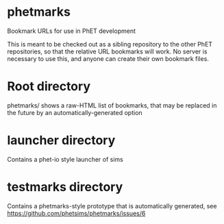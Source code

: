 phetmarks
=========

Bookmark URLs for use in PhET development

This is meant to be checked out as a sibling repository to the other PhET repositories, so that the relative URL
bookmarks will work. No server is necessary to use this, and anyone can create their own bookmark files.

# Root directory

phetmarks/ shows a raw-HTML list of bookmarks, that may be replaced in the future by an automatically-generated option

# launcher directory

Contains a phet-io style launcher of sims

# testmarks directory

Contains a phetmarks-style prototype that is automatically generated, see https://github.com/phetsims/phetmarks/issues/6
